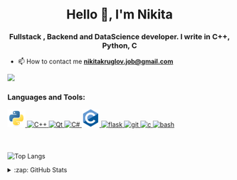<h1 align="center">Hello 👋, I'm Nikita</h1>
<h3 align="center">Fullstack , Backend and DataScience developer. I write in C++, Python, C</h3>

- 📫 How to contact me **nikitakruglov.job@gmail.com**

![](https://www.codewars.com/users/nikitakruglovx/badges/large)

<h3 align="left">Languages and Tools:</h3>
<p align="left"> </a> <a href="https://www.python.org" target="_blank" rel="noreferrer"> <img src="https://raw.githubusercontent.com/devicons/devicon/master/icons/python/python-original.svg" alt="python" width="40" height="40"/>
</a> <a href="#" target="_blank" rel="noreferrer"> <img src="https://cdn.worldvectorlogo.com/logos/c.svg" alt="C++" width="40" height="40"/> 
</a> <a href="https://www.qt.io/" target="_blank" rel="noreferrer"> <img src="https://upload.wikimedia.org/wikipedia/commons/0/0b/Qt_logo_2016.svg" alt="Qt" width="40" height="40"/> 
</a> <a href="#" target="_blank" rel="noreferrer"> <img src="https://static.wikia.nocookie.net/wikies/images/4/43/Logo-csharp.png" alt="С#" width="40" height="40"/> 
</a> <a href="#" target="_blank" rel="noreferrer"> <img src="https://raw.githubusercontent.com/devicons/devicon/master/icons/c/c-original.svg" alt="docker" width="40" height="40"/> 
</a> <a href="https://flask.palletsprojects.com" target="_blank" rel="noreferrer"> <img src="https://cdn.worldvectorlogo.com/logos/flask.svg" alt="flask" width="40" height="40"/> 
</a> <a href="https://pytorch.org/" target="_blank" rel="noreferrer"> <img src="https://www.vectorlogo.zone/logos/pytorch/pytorch-icon.svg" alt="git" width="40" height="40"/> 
</a> <a href="https://www.djangoproject.com/" target="_blank" rel="noreferrer"> <img src="https://cdn.worldvectorlogo.com/logos/django.svg" alt="c" width="40" height="40"/> 
 </a> <a href="https://www.gnu.org/software/bash/" target="_blank" rel="noreferrer"> <img src="https://www.vectorlogo.zone/logos/gnu_bash/gnu_bash-icon.svg" alt="bash" width="40" height="40"/>
</a> </p>
<br />

###

![Top Langs](https://github-readme-stats.vercel.app/api/top-langs/?username=nikitakruglovx&count_private=true&hide=tsql&langs_count=7&theme=radical&layout=compact)
<details>
  <summary>:zap: GitHub Stats</summary>
  <br>
  <img align="left" alt="Nikita's GitHub Stats" src="https://github-readme-stats.vercel.app/api?username=nikitakruglovx&show_icons=true&hide_border=true&theme=radical" />

</details> 
